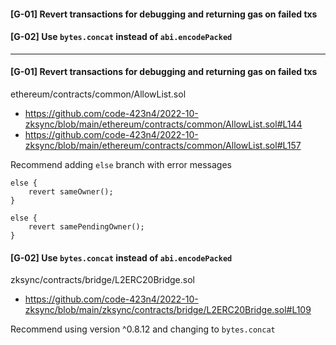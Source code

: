 #### [G-01] Revert transactions for debugging and returning gas on failed txs
#### [G-02] Use `bytes.concat` instead of `abi.encodePacked`
---
#### [G-01] Revert transactions for debugging and returning gas on failed txs
ethereum/contracts/common/AllowList.sol
- https://github.com/code-423n4/2022-10-zksync/blob/main/ethereum/contracts/common/AllowList.sol#L144
- https://github.com/code-423n4/2022-10-zksync/blob/main/ethereum/contracts/common/AllowList.sol#L157

Recommend adding `else` branch with error messages    
```sol
else {
	revert sameOwner(); 
}
```

```sol
else {
	revert samePendingOwner();
}
```

#### [G-02]  Use `bytes.concat` instead of `abi.encodePacked`
zksync/contracts/bridge/L2ERC20Bridge.sol
- https://github.com/code-423n4/2022-10-zksync/blob/main/zksync/contracts/bridge/L2ERC20Bridge.sol#L109

Recommend using version ^0.8.12 and changing to `bytes.concat`